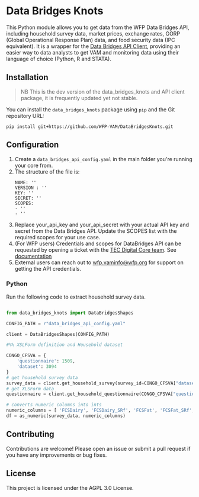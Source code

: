 # Data Bridges Knots

This Python module allows you to get data from the WFP Data Bridges API, including household survey data, market prices, exchange rates, GORP (Global Operational Response Plan) data, and food security data (IPC equivalent). It is a wrapper for the [Data Bridges API Client](https://github.com/WFP-VAM/DataBridgesAPI), providing an easier way to data analysts to get VAM and monitoring data using their language of choice (Python, R and STATA).

## Installation

> NB This is the dev version of the data_bridges_knots and API client package, it is frequently updated yet not stable.

You can install the `data_bridges_knots` package using `pip` and the Git repository URL:

```
pip install git+https://github.com/WFP-VAM/DataBridgesKnots.git
```

## Configuration
1. Create a ```data_bridges_api_config.yaml``` in the main folder you're running your core from.
2. The structure of the file is: 
    ```
    NAME: ''
    VERSION : ''
    KEY: ''
    SECRET: ''
    SCOPES:
    - ''
    - ''
    ```
1. Replace your_api_key and your_api_secret with your actual API key and secret from the Data Bridges API. Update the SCOPES list with the required scopes for your use case.
2. (For WFP users) Credentials and scopes for DataBridges API can be requested by opening a ticket with the [TEC Digital Core team](https://dev.azure.com/worldfoodprogramme/Digital%20Core/_workitems). See [documentation](https://docs.api.wfp.org/consumers/index.html#application-accounts)
3. External users can reach out to [wfp.vaminfo@wfp.org](mailto:wfp.vaminfo@wfp.org) for support on getting the API credentials.

### Python
Run the following code to extract household survey data. 

```python

from data_bridges_knots import DataBridgesShapes

CONFIG_PATH = r"data_bridges_api_config.yaml"

client = DataBridgesShapes(CONFIG_PATH)

#%% XSLForm definition and Household dataset

CONGO_CFSVA = {
    'questionnaire': 1509,
    'dataset': 3094
}
# get household survey data  
survey_data = client.get_household_survey(survey_id=CONGO_CFSVA["dataset"], access_type='full')
# get XLSForm data
questionnaire = client.get_household_questionnaire(CONGO_CFSVA["questionnaire"])

# converts numeric columns into ints
numeric_columns = [ 'FCSDairy', 'FCSDairy_SRf', 'FCSFat', 'FCSFat_SRf', 'FCSFruit', 'FCSFruit_SRf', 'FCSNFruiOrg', 'FCSNPrEggs', 'FCSNPrFish', 'FCSNPrMeatF', 'FCSNPrMeatO', 'FCSNVegGre', 'FCSNVegOrg', 'FCSPr', 'FCSPr_SRf', 'FCSPulse', 'FCSPulse_SRf', 'FCSStap', 'FCSStap_SRf', 'FCSSugar', 'FCSSugar_SRf', 'FCSVeg', 'FCSVeg_SRf', 'HHSize', 'HHSize01F', 'HHSize01M', 'HHSize', 'HHSize01F', 'HHSize01M', 'HHSize1217F', 'HHSize1217M', 'HHSize1859F', 'HHSize1859M', 'HHSize24F', 'HHSize24M', 'HHSize511F', 'HHSize511M', 'HHSize60AboveF', 'HHSize60AboveM', 'RESPAge' ]
df = as_numeric(survey_data, numeric_columns)

```

## Contributing
Contributions are welcome! Please open an issue or submit a pull request if you have any improvements or bug fixes.

## License
This project is licensed under the AGPL 3.0 License.
